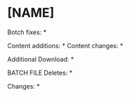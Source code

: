 # [NAME]

Botch fixes:
  * 
  
Content additions:
  * 
Content changes:
  * 

Additional Download:
  * 
 
BATCH FILE
Deletes:
  * 
  
Changes:
  * 
 
